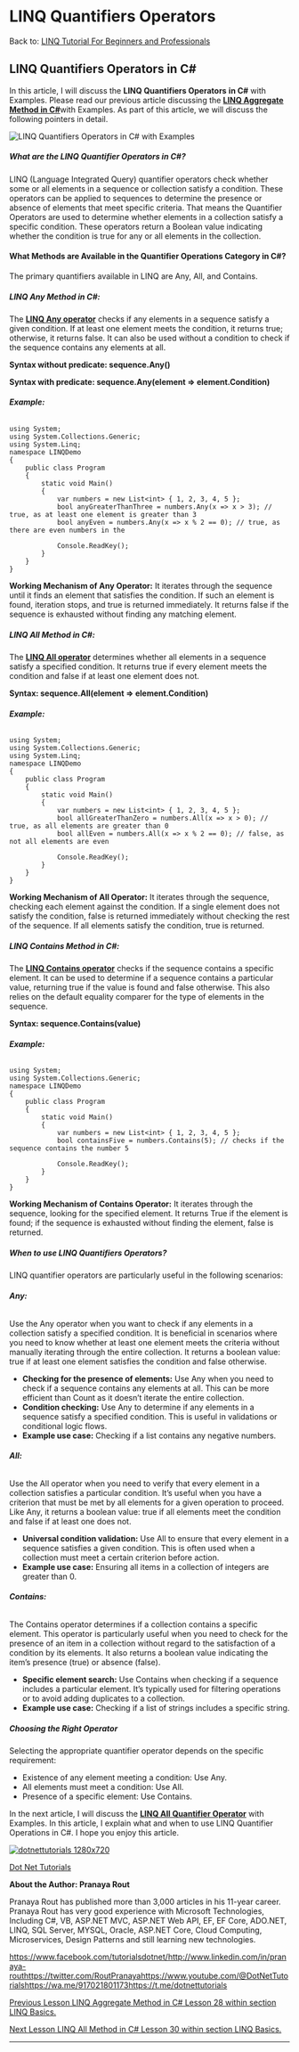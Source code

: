 # LINQ Quantifiers Operators
		

Back to: [LINQ Tutorial For Beginners and Professionals](https://dotnettutorials.net/course/linq/)

## **LINQ Quantifiers Operators in C#**

In this article, I will discuss the **LINQ Quantifiers Operators** **in C#** with Examples. Please read our previous article discussing the [**LINQ Aggregate Method in C#**](https://dotnettutorials.net/lesson/linq-aggregate-method/)with Examples. As part of this article, we will discuss the following pointers in detail.

![LINQ Quantifiers Operators in C# with Examples](https://dotnettutorials.net/wp-content/uploads/2019/05/LINQ-Quantifiers-Operators-in-C.png "LINQ Quantifiers Operators in C# with Examples")

##### **What are the LINQ Quantifier Operators in C#?**

LINQ (Language Integrated Query) quantifier operators check whether some or all elements in a sequence or collection satisfy a condition. These operators can be applied to sequences to determine the presence or absence of elements that meet specific criteria. That means the Quantifier Operators are used to determine whether elements in a collection satisfy a specific condition. These operators return a Boolean value indicating whether the condition is true for any or all elements in the collection. 

#### **What Methods are Available in the** **Quantifier Operations** **Category in C#?**

The primary quantifiers available in LINQ are Any, All, and Contains.

##### **LINQ Any Method in C#:**

The [**LINQ Any operator**](https://dotnettutorials.net/lesson/linq-any-operator/) checks if any elements in a sequence satisfy a given condition. If at least one element meets the condition, it returns true; otherwise, it returns false. It can also be used without a condition to check if the sequence contains any elements at all.

**Syntax without predicate: sequence.Any()**

**Syntax with predicate: sequence.Any(element => element.Condition)**

###### **Example:**

```
using System;
using System.Collections.Generic;
using System.Linq;
namespace LINQDemo
{
    public class Program
    {
        static void Main()
        {
            var numbers = new List<int> { 1, 2, 3, 4, 5 };
            bool anyGreaterThanThree = numbers.Any(x => x > 3); // true, as at least one element is greater than 3
            bool anyEven = numbers.Any(x => x % 2 == 0); // true, as there are even numbers in the 
            
            Console.ReadKey();
        }
    }
}
```

**Working Mechanism of Any Operator:** It iterates through the sequence until it finds an element that satisfies the condition. If such an element is found, iteration stops, and true is returned immediately. It returns false if the sequence is exhausted without finding any matching element.

##### **LINQ All Method in C#:**

The [**LINQ All operator**](https://dotnettutorials.net/lesson/linq-all-operator/) determines whether all elements in a sequence satisfy a specified condition. It returns true if every element meets the condition and false if at least one element does not.

**Syntax: sequence.All(element => element.Condition)**

###### **Example:**

```
using System;
using System.Collections.Generic;
using System.Linq;
namespace LINQDemo
{
    public class Program
    {
        static void Main()
        {
            var numbers = new List<int> { 1, 2, 3, 4, 5 };
            bool allGreaterThanZero = numbers.All(x => x > 0); // true, as all elements are greater than 0
            bool allEven = numbers.All(x => x % 2 == 0); // false, as not all elements are even

            Console.ReadKey();
        }
    }
}
```

**Working Mechanism of All Operator:** It iterates through the sequence, checking each element against the condition. If a single element does not satisfy the condition, false is returned immediately without checking the rest of the sequence. If all elements satisfy the condition, true is returned.

##### **LINQ Contains Method in C#:**

The [**LINQ Contains operator**](https://dotnettutorials.net/lesson/linq-contains-method/) checks if the sequence contains a specific element. It can be used to determine if a sequence contains a particular value, returning true if the value is found and false otherwise. This also relies on the default equality comparer for the type of elements in the sequence.

**Syntax: sequence.Contains(value)**

###### **Example:**

```
using System;
using System.Collections.Generic;
namespace LINQDemo
{
    public class Program
    {
        static void Main()
        {
            var numbers = new List<int> { 1, 2, 3, 4, 5 };
            bool containsFive = numbers.Contains(5); // checks if the sequence contains the number 5

            Console.ReadKey();
        }
    }
}
```

**Working Mechanism of Contains Operator:** It iterates through the sequence, looking for the specified element. It returns True if the element is found; if the sequence is exhausted without finding the element, false is returned.

##### **When to use LINQ Quantifiers Operators?**

LINQ quantifier operators are particularly useful in the following scenarios:

###### **Any:**

Use the Any operator when you want to check if any elements in a collection satisfy a specified condition. It is beneficial in scenarios where you need to know whether at least one element meets the criteria without manually iterating through the entire collection. It returns a boolean value: true if at least one element satisfies the condition and false otherwise.

- **Checking for the presence of elements:** Use Any when you need to check if a sequence contains any elements at all. This can be more efficient than Count as it doesn’t iterate the entire collection.
- **Condition checking:** Use Any to determine if any elements in a sequence satisfy a specified condition. This is useful in validations or conditional logic flows.
- **Example use case:** Checking if a list contains any negative numbers.

###### **All:**

Use the All operator when you need to verify that every element in a collection satisfies a particular condition. It’s useful when you have a criterion that must be met by all elements for a given operation to proceed. Like Any, it returns a boolean value: true if all elements meet the condition and false if at least one does not.

- **Universal condition validation:** Use All to ensure that every element in a sequence satisfies a given condition. This is often used when a collection must meet a certain criterion before action.
- **Example use case:** Ensuring all items in a collection of integers are greater than 0.

###### **Contains:**

The Contains operator determines if a collection contains a specific element. This operator is particularly useful when you need to check for the presence of an item in a collection without regard to the satisfaction of a condition by its elements. It also returns a boolean value indicating the item’s presence (true) or absence (false).

- **Specific element search:** Use Contains when checking if a sequence includes a particular element. It’s typically used for filtering operations or to avoid adding duplicates to a collection.
- **Example use case:** Checking if a list of strings includes a specific string.

##### **Choosing the Right Operator**

Selecting the appropriate quantifier operator depends on the specific requirement:

- Existence of any element meeting a condition: Use Any.
- All elements must meet a condition: Use All.
- Presence of a specific element: Use Contains.

In the next article, I will discuss the [**LINQ All Quantifier Operator**](https://dotnettutorials.net/lesson/linq-all-operator/) with Examples. In this article, I explain what and when to use LINQ Quantifier Operations in C#. I hope you enjoy this article.

[![dotnettutorials 1280x720](https://dotnettutorials.net/wp-content/uploads/2023/10/dotnettutorials-1280x720-1.png)](https://dotnettutorials.net/pranaya-rout/)

[Dot Net Tutorials](https://dotnettutorials.net/pranaya-rout/)

**About the Author: Pranaya Rout**

Pranaya Rout has published more than 3,000 articles in his 11-year career. Pranaya Rout has very good experience with Microsoft Technologies, Including C#, VB, ASP.NET MVC, ASP.NET Web API, EF, EF Core, ADO.NET, LINQ, SQL Server, MYSQL, Oracle, ASP.NET Core, Cloud Computing, Microservices, Design Patterns and still learning new technologies.

https://www.facebook.com/tutorialsdotnet/http://www.linkedin.com/in/pranaya-routhttps://twitter.com/RoutPranayahttps://www.youtube.com/@DotNetTutorialshttps://wa.me/917021801173https://t.me/dotnettutorials

	
[Previous Lesson
LINQ Aggregate Method in C#
			Lesson 28 within section LINQ Basics.](https://dotnettutorials.net/lesson/linq-aggregate-method/)

	
[Next Lesson
LINQ All Method in C#
			Lesson 30 within section LINQ Basics.](https://dotnettutorials.net/lesson/linq-all-operator/)

---